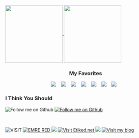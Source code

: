 <a href="https://github.com/emredv">
  <img align="center" height="180" src="https://github-readme-stats.vercel.app/api?username=emredv&show_icons=true&theme=compact" />
</a>    
<a href="https://github.com/emredv">
  <img align="center" height="180" src="https://github-readme-stats.vercel.app/api/top-langs/?username=emredv&layout=compact&theme=compact" />
</a>

<h3 align="center">My Favorites</h3>
<p align="center">
  <img src="https://img.shields.io/static/v1.svg?label=200%&message=HTML&color=white" />&nbsp;&nbsp;&nbsp;
  <img src="https://img.shields.io/static/v1.svg?label=0.5%&message=PHP&color=blue" />&nbsp;&nbsp;&nbsp;
  <img src="https://img.shields.io/static/v1.svg?label=0.4%&message=Javascript&color=yellow" />&nbsp;&nbsp;&nbsp;
  <img src="https://img.shields.io/static/v1.svg?label=0.3%&message=Swift&color=orange" />&nbsp;&nbsp;&nbsp;
  <img src="https://img.shields.io/static/v1.svg?label=0.2%&message=Java&color=red" />&nbsp;&nbsp;&nbsp;
  <img src="https://img.shields.io/static/v1.svg?label=0.1%&message=CSharp&color=lightgray" />&nbsp;&nbsp;&nbsp;
  <img src="https://img.shields.io/static/v1.svg?label=-99%&message=.NET&color=purple" />&nbsp;&nbsp;&nbsp;
</p>

<h3 align="left">I Think You Should</h3>
<p>
  <img alt="Follow me on Github" src="https://img.shields.io/static/v1.svg?label=follow&message=+&color=white&labelColor=blue&style=for-the-badge"> 
  <a href="https://github.com/emredv">
    <img alt="Follow me on Github" src="https://img.shields.io/static/v1.svg?label=&message=github&color=white&labelColor=blue&style=for-the-badge"> 
  </a>
</p>
<br />
<p>
  <img alt="VISIT" src="https://img.shields.io/static/v1.svg?label=visit&message=+&color=white&style=for-the-badge&labelColor=red">
  <a href="https://emre.red/">
    <img alt="EMRE.RED" src="https://img.shields.io/static/v1.svg?label=&message=emre.red&color=white&style=for-the-badge&labelColor=red">
  </a>
  <img src="https://img.shields.io/static/v1.svg?label=&message=|&color=white&style=for-the-badge&labelColor=red">
  <a href="https://etiked.net/">
   <img alt="Visit Etiked.net" src="https://img.shields.io/static/v1.svg?label=+&message=etiked.net&color=white&style=for-the-badge&labelColor=red">
  </a>
  <img src="https://img.shields.io/static/v1.svg?label=&message=|&color=white&style=for-the-badge&labelColor=red">
  <a href="https://kisacasi.net/">
   <img alt="Visit my blog" src="https://img.shields.io/static/v1.svg?label=+&message=kisacasi.net&color=white&style=for-the-badge&labelColor=red">
  </a>
</p>
